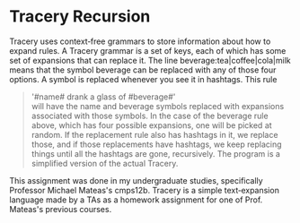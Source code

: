 # Tracery Recursion

Tracery uses context‑free grammars to store information about how
to expand rules. A Tracery grammar is a set of keys, each of which has some set of expansions that can replace it. The line beverage:tea|coffee|cola|milk means that 
the symbol beverage can be replaced with any of those
four options. A symbol is replaced whenever you see it in hashtags. This rule 
  >'#name# drank a glass of #beverage#'  
will have the name and beverage symbols replaced with expansions associated with those symbols. In the case of the
beverage rule above, which has four possible expansions, one will be picked at random. If the replacement rule also has
hashtags in it, we replace those, and if those replacements have hashtags, we keep replacing things until all the
hashtags are gone, recursively.
The program is a simplified version of the actual Tracery.

This assignment was done in my undergraduate studies, specifically Professor Michael Mateas's cmps12b.
Tracery is a simple text‑expansion language made by a TAs as a homework assignment for one of
Prof. Mateas's previous courses.
